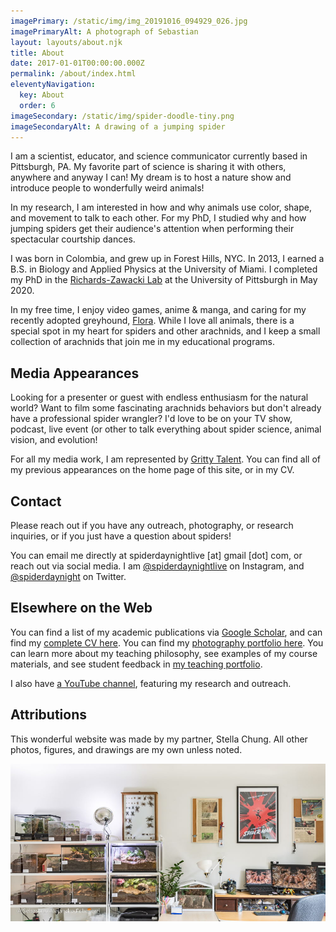 ```yaml
---
imagePrimary: /static/img/img_20191016_094929_026.jpg
imagePrimaryAlt: A photograph of Sebastian
layout: layouts/about.njk
title: About
date: 2017-01-01T00:00:00.000Z
permalink: /about/index.html
eleventyNavigation:
  key: About
  order: 6
imageSecondary: /static/img/spider-doodle-tiny.png
imageSecondaryAlt: A drawing of a jumping spider
---
```

I am a scientist, educator, and science communicator currently based in Pittsburgh, PA. My favorite part of science is sharing it with others, anywhere and anyway I can! My dream is to host a nature show and introduce people to wonderfully weird animals!

In my research, I am interested in how and why animals use color, shape, and movement to talk to each other. For my PhD, I studied why and how jumping spiders get their audience's attention when performing their spectacular courtship dances. 

I was born in Colombia, and grew up in Forest Hills, NYC. In 2013, I earned a B.S. in Biology and Applied Physics at the University of Miami. I completed my PhD in the [Richards-Zawacki Lab](http://www.rzlab.pitt.edu) at the University of Pittsburgh in May 2020. 

In my free time, I enjoy video games, anime & manga, and caring for my recently adopted greyhound, [Flora](https://twitter.com/search?q=%23FloraTheGreyhound&src=typed_query&f=top). While I love all animals, there is a special spot in my heart for spiders and other arachnids, and I keep a small collection of arachnids that join me in my educational programs.

## Media Appearances

Looking for a presenter or guest with endless enthusiasm for the natural world? Want to film some fascinating arachnids behaviors but don't already have a professional spider wrangler? I'd love to be on your TV show, podcast, live event (or other to talk everything about spider science, animal vision, and evolution! 

For all my media work, I am represented by [Gritty Talent](https://www.grittytalent.tv/). You can find all of my previous appearances on the home page of this site, or in my CV.

## Contact

Please reach out if you have any outreach, photography, or research inquiries, or if you just have a question about spiders!

You can email me directly at spiderdaynightlive \[at] gmail \[dot] com, or reach out via social media. I am [@spiderdaynightlive](https://www.instagram.com/spiderdayNightLive/) on Instagram, and [@spiderdaynight](https://twitter.com/spiderdayNight) on Twitter.

## Elsewhere on the Web

You can find a list of my academic publications via [Google Scholar](https://scholar.google.com/citations?hl=en&user=Lkp7X1EAAAAJ), and can find my [complete CV here](https://docs.google.com/document/d/1b48e5DyXFUJyOAL09-jl9TgQs7sW10hw_G_y4Tc-uWY/edit?usp=sharing). You can find my [photography portfolio here](https://lightroom.adobe.com/shares/a81e891b276843d5b7bcc344ab94a8c2). You can learn more about my teaching philosophy, see examples of my course materials, and see student feedback in [my teaching portfolio](https://drive.google.com/file/d/1cBVH9k1tu4Z6eVYAyYGGpq5pKoPoyZ9Y/view?usp=sharing).

I also have [a YouTube channel](https://www.youtube.com/channel/UCG3xj7RS3_rKUOhF43mVMUA), featuring my research and outreach.

## Attributions

This wonderful website was made by my partner, Stella Chung. All other photos, figures, and drawings are my own unless noted.

![](/static/img/20200825-sae_4311.jpg "Sebastian's spider room")